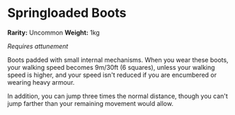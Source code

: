 # Springloaded Boots

**Rarity:** Uncommon
**Weight:** 1kg

*Requires attunement*

Boots padded with small internal mechanisms. When you wear these boots, your walking speed becomes 9m/30ft (6 squares), unless your walking speed is higher, and your speed isn't reduced if you are encumbered or wearing heavy armour.

In addition, you can jump three times the normal distance, though you can't jump farther than your remaining movement would allow.